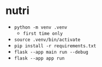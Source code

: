 # nutri

* `python -m venv .venv`
    * `first time only`
* `source .venv/bin/activate`
* `pip install -r requirements.txt`
* `flask --app main run --debug`
* `flask --app app run`